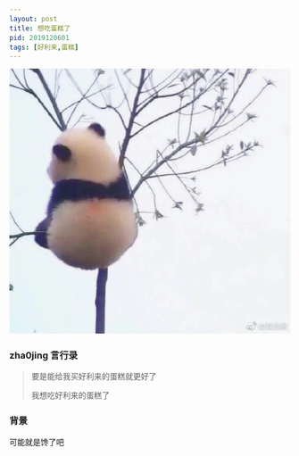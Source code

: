 ```yaml
---
layout: post
title: 想吃蛋糕了
pid: 2019120601
tags: [好利来,蛋糕] 
---
```


![](/uploads/2019/12/02-panda-on-tree.jpeg)


### zha0jing 言行录

> 要是能给我买好利来的蛋糕就更好了
> 
> 我想吃好利来的蛋糕了


### 背景

可能就是馋了吧